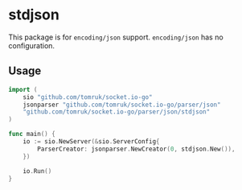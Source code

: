 # stdjson

This package is for `encoding/json` support. `encoding/json` has no configuration.

## Usage

```go
import (
    sio "github.com/tomruk/socket.io-go"
    jsonparser "github.com/tomruk/socket.io-go/parser/json"
    "github.com/tomruk/socket.io-go/parser/json/stdjson"
)

func main() {
    io := sio.NewServer(&sio.ServerConfig{
        ParserCreator: jsonparser.NewCreator(0, stdjson.New()),
    })

    io.Run()
}
```